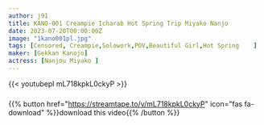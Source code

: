 ```yaml
---
author: j91
title: KANO-001 Creampie Icharab Hot Spring Trip Miyako Nanjo
date: 2023-07-20T00:00:00Z
image: "1kano001pl.jpg"
tags: [Censored, Creampie,Solowork,POV,Beautiful Girl,Hot Spring	]
maker: [Gekkan Kanojo]
actress: [Nanjou Miyako ]
---
```



{{< youtubepl mL718kpkL0ckyP >}}
###

{{% button href="https://streamtape.to/v/mL718kpkL0ckyP" icon="fas fa-download" %}}download this video{{% /button %}}

